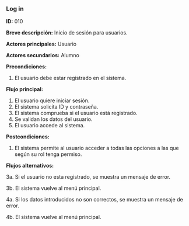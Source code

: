 ### **Log in**

**ID:** 010

**Breve descripción:** Inicio de sesión para usuarios.

**Actores principales:** Usuario

**Actores secundarios:** Alumno

**Precondiciones:**

 1. El usuario debe estar registrado en el sistema.

 **Flujo principal:**

  1. El usuario quiere iniciar sesión.
  2. El sistema solicita ID y contraseña.
  3. El sistema comprueba si el usuario está registrado.
  4. Se validan los datos del usuario.
  5. El usuario accede al sistema.

 **Postcondiciones:**

  1. El sistema permite al usuario acceder a todas las opciones a las que según su rol tenga permiso.

 **Flujos alternativos:**
 
  3a. Si el usuario no esta registrado, se muestra un mensaje de error.

  3b. El sistema vuelve al menú principal.

  4a. Si los datos introducidos no son correctos, se muestra un mensaje de error.

  4b. El sistema vuelve al menú principal. 


